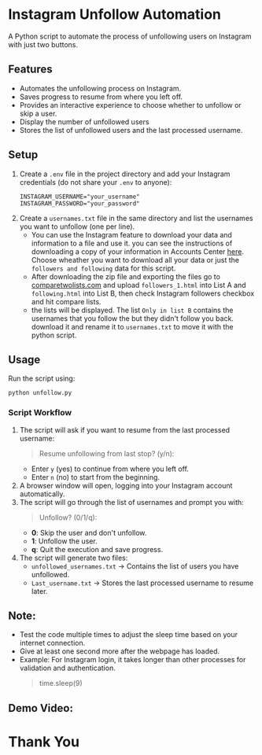 # Instagram Unfollow Automation

A Python script to automate the process of unfollowing users on Instagram with just two buttons.

## Features
- Automates the unfollowing process on Instagram.
- Saves progress to resume from where you left off.
- Provides an interactive experience to choose whether to unfollow or skip a user.
- Display the number of unfollowed users
- Stores the list of unfollowed users and the last processed username. 

## Setup
1. Create a `.env` file in the project directory and add your Instagram credentials (do not share your `.env` to anyone):
   ```env
   INSTAGRAM_USERNAME="your_username"
   INSTAGRAM_PASSWORD="your_password"
   ```
2. Create a `usernames.txt` file in the same directory and list the usernames you want to unfollow (one per line).
   - You can use the Instagram feature to download your data and information to a file and use it. you can see the instructions of downloading a copy of your information in Accounts Center [here](https://help.instagram.com/181231772500920?helpref=faq_content#download-a-copy-of-your-information-in-accounts-center). Choose wheather you want to download all your data or just the `followers and following` data for this script.
   - After downloading the zip file and exporting the files go to [comparetwolists.com](https://comparetwolists.com/) and upload `followers_1.html` into List A and `following.html` into List B, then check Instagram followers checkbox and hit compare lists.
   - the lists will be displayed. The list `Only in list B` contains the usernames that you follow the but they didn't follow you back. download it and rename it to `usernames.txt` to move it with the python script.

## Usage
Run the script using:
```
python unfollow.py
```

### Script Workflow
1. The script will ask if you want to resume from the last processed username:
   > Resume unfollowing from last stop? (y/n): 
   - Enter `y` (yes) to continue from where you left off.
   - Enter `n` (no) to start from the beginning.
3. A browser window will open, logging into your Instagram account automatically.
4. The script will go through the list of usernames and prompt you with:
   > Unfollow? (0/1/q):
   - **0**: Skip the user and don't unfollow.
   - **1**: Unfollow the user.
   - **q**: Quit the execution and save progress.
5. The script will generate two files:
   - `unfollowed_usernames.txt` → Contains the list of users you have unfollowed.
   - `Last_username.txt` → Stores the last processed username to resume later.

## Note:
- Test the code multiple times to adjust the sleep time based on your internet connection.
- Give at least one second more after the webpage has loaded.
- Example: For Instagram login, it takes longer than other processes for validation and authentication.
  > time.sleep(9)

## Demo Video:


# Thank You

